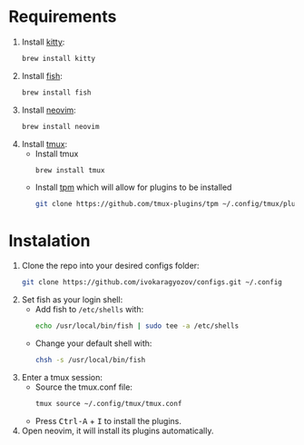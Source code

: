 # Requirements

1. Install [kitty](https://sw.kovidgoyal.net/kitty/):
   ```bash
   brew install kitty
   ```
2. Install [fish](https://fishshell.com/):
   ```bash
   brew install fish
   ```
3. Install [neovim](https://neovim.io/):
   ```bash
   brew install neovim
   ```
4. Install [tmux](https://github.com/tmux/tmux/wiki):
   - Install tmux
     ```bash
     brew install tmux
     ```
   - Install [tpm](https://github.com/tmux-plugins/tpm) which will allow for plugins to be installed
     ```bash
     git clone https://github.com/tmux-plugins/tpm ~/.config/tmux/plugins/tpm
     ```

# Instalation

1. Clone the repo into your desired configs folder:
   ```bash
   git clone https://github.com/ivokaragyozov/configs.git ~/.config
   ```
2. Set fish as your login shell:
   - Add fish to `/etc/shells` with:
     ```bash
     echo /usr/local/bin/fish | sudo tee -a /etc/shells
     ```
   - Change your default shell with:
     ```bash
     chsh -s /usr/local/bin/fish
     ```
3. Enter a tmux session:
   - Source the tmux.conf file:
     ```bash
     tmux source ~/.config/tmux/tmux.conf
     ```
   - Press <kbd>Ctrl-A</kbd> + <kbd>I</kbd> to install the plugins.
4. Open neovim, it will install its plugins automatically.
